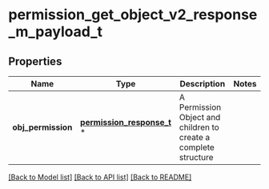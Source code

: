 # permission_get_object_v2_response_m_payload_t

## Properties
Name | Type | Description | Notes
------------ | ------------- | ------------- | -------------
**obj_permission** | [**permission_response_t**](permission_response.md) \* | A Permission Object and children to create a complete structure | 

[[Back to Model list]](../README.md#documentation-for-models) [[Back to API list]](../README.md#documentation-for-api-endpoints) [[Back to README]](../README.md)


